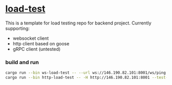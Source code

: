 # [load-test](https://github.com/fbielejec/ws-load-test)

This is a template for load testing repo for backend project. Currently supporting:
- websocket client
- http client based on goose
- gRPC client (untested)

### build and run

```bash
cargo run --bin ws-load-test -- --url ws://146.190.82.101:8001/ws/ping -v info -c 3000
cargo run --bin http-load-test -- -H http://146.190.82.101:8001 --test-plan "3000,1s;0,0s"
```
